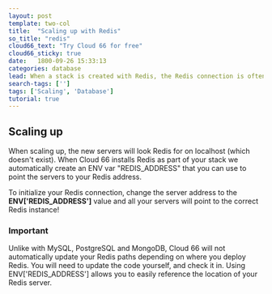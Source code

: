 ```yaml
---
layout: post
template: two-col
title:  "Scaling up with Redis"
so_title: "redis"
cloud66_text: "Try Cloud 66 for free"
cloud66_sticky: true
date:   1800-09-26 15:33:13
categories: database
lead: When a stack is created with Redis, the Redis connection is often initialized in the code using localhost
search-tags: ['']
tags: ['Scaling', 'Database']
tutorial: true
---
```



## Scaling up
When scaling up, the new servers will look Redis for on localhost (which doesn't exist). When Cloud 66 installs Redis as part of your stack we automatically create an ENV var "REDIS&#95;ADDRESS" that you can use to point the servers to your Redis address.

To initialize your Redis connection, change the server address to the **ENV&#91;'REDIS&#95;ADDRESS'&#93;** value and all your servers will point to the correct Redis instance!

<div class="notice">
	<h3>Important</h3>
	<p>
		Unlike with MySQL, PostgreSQL and MongoDB, Cloud 66 will not automatically update your Redis paths depending on where you deploy Redis. You will need to update the code yourself, and check it in. Using ENV['REDIS&#95;ADDRESS'] allows you to easily reference the location of your Redis server.
	</p>
</div>

